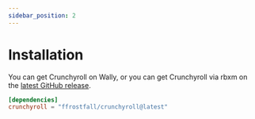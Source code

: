 ```yaml
---
sidebar_position: 2
---
```


# Installation

You can get Crunchyroll on Wally, or you can get Crunchyroll via rbxm on the [latest GitHub release](https://github.com/ffrostfall/crunchyroll/releases).

```toml
[dependencies]
crunchyroll = "ffrostfall/crunchyroll@latest"
```
